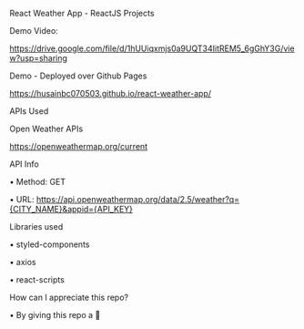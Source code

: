 React Weather App - ReactJS Projects

Demo Video: 

https://drive.google.com/file/d/1hUUiqxmjs0a9UQT34IitREM5_6gGhY3G/view?usp=sharing

Demo - Deployed over Github Pages

https://husainbc070503.github.io/react-weather-app/


APIs Used

Open Weather APIs

https://openweathermap.org/current


API Info

•	Method: GET

•	URL: https://api.openweathermap.org/data/2.5/weather?q={CITY_NAME}&appid={API_KEY}


Libraries used

•	styled-components

•	axios

•	react-scripts


How can I appreciate this repo?

•	By giving this repo a 🌟
